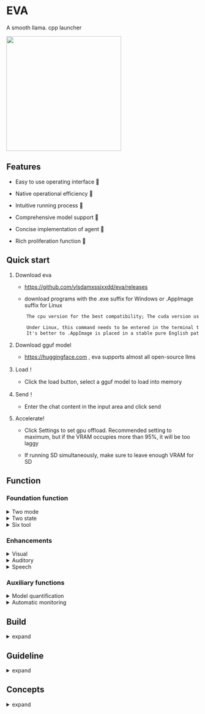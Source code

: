 # EVA

A smooth llama. cpp launcher

<img src="https://github.com/ylsdamxssjxxdd/eva/assets/63994076/a7c5943a-aa4f-4e46-a6c6-284be990fd59" width="300px">

## Features

- Easy to use operating interface 🧮

- Native operational efficiency 🚀

- Intuitive running process 👀

- Comprehensive model support 🐳

- Concise implementation of agent 🤖

- Rich proliferation function 🐣

## Quick start

1. Download eva

    - https://github.com/ylsdamxssjxxdd/eva/releases

    - download programs with the .exe suffix for Windows or .AppImage suffix for Linux

    ```txt
        The cpu version for the best compatibility; The cuda version uses an NVIDIA graphics card for acceleration and requires cuda to be installed on the computer; The Vulkan version uses any graphics card for acceleration and requires the computer to have a graphics card installed
        
        Under Linux, this command needs to be entered in the terminal to grant EVA permission to run: chmod 777 ***** AppImage 
        It's better to .AppImage is placed in a stable pure English path and only needs to be run once .AppImage will automatically configure desktop shortcuts and start menu
    ```

2. Download gguf model

    - https://huggingface.com , eva supports almost all open-source llms

3. Load！

    - Click the load button, select a gguf model to load into memory

4. Send！

    - Enter the chat content in the input area and click send

5. Accelerate!

    - Click Settings to set gpu offload. Recommended setting to maximum, but if the VRAM occupies more than 95%, it will be too laggy

    - If running SD simultaneously, make sure to leave enough VRAM for SD


## Function

### Foundation function

<details>

<summary> Two mode </summary>

1. Local mode: you left clicks the load button to interact by loading the local model

2. Link mode: you right clicks the load button and inputs the API endpoint of a certain model service for interaction (Currently supports openai type compatible interfaces)

</details>

<details>

<summary> Two state </summary>

1. Chat state

    - The default state, where chat content is entered in the input area and the model responds

    - You can set prompt templatee in date button

    - You can mount tools for the model, but they may affect the model's intelligence

    - You can take a screenshot by pressing f1 and record speech by pressing f2. The screenshot and recording will be sent to the multimodal or whisper for corresponding processing

2. Completion state

    - Typing any text in the output area and the model completing it

 

</details>

<details>

<summary> Six tool </summary>

In local mode and chat state, you can click on the date button to mount the tool

```txt
    The principle is to add an additional instruction in the system instruction to guide the model to call the corresponding tool
    After each model prediction is completed, eva will automatically detects whether it contains the XML field of the calling tool. If it does, the corresponding tool is called. After the tool is executed, the result is sent to the model for further prediction
```

1. calculator

    - Model output the calculation formula to the calculator tool, and the tool will return the calculation result

    - Example: Calculate 888 * 999

    - Difficulty of calling: ⭐

2. controller

    - The model outputs a sequence of actions to control the user's mouse and keyboard, requiring the model to have vision to complete positioning

    - Example: playing games

    - Difficulty of calling: ⭐⭐⭐⭐⭐

3. engineer

    - An automated tool execution chain similar to Cline

    - Example: help me build an initial project for cmake qt

    - Difficulty of calling: ⭐⭐⭐⭐⭐

4. knowledge

    - Model output query text to the knowledge tool, which will return the three most relevant embedded knowledge items

    - Requirement: you need to upload documents and build a knowledge base in the proliferation window first

    - Example: What are the functions of the EVA?

    - Difficulty of calling: ⭐⭐⭐

    <img src="https://github.com/ylsdamxssjxxdd/eva/assets/63994076/a0b8c4e7-e8dd-4e08-bcb2-2f890d77d632" width="500px">

5. stablediffusion

    - Model output drawing prompt words to the stablediffusion tool, which will return the drawn 

    - Requirement: you need to first configure the model path of the text2image in the proliferation window

    - Example: drawing a girl

    - Difficulty of calling: ⭐⭐

    <img src="https://github.com/ylsdamxssjxxdd/eva/assets/63994076/627e5cd2-2361-4112-9df4-41b908fb91c7" width="500px">

6. MCPtools

    - Through MCP services, access a wealth of external tools

    - Explanation: After mounting the tool, you need to go to the proliferation window to configure the MCP service

    - Difficulty of calling：⭐⭐⭐⭐⭐

</details>

### Enhancements

<details>

<summary> Visual </summary>

- Introduction: In Local Mode + Conversation State, you can mount visual models. Visual models typically have "mmproj" in their name and are usually compatible with specific models. Once successfully mounted, users can select an image for pre-decoding, which will serve as the context for the model.

- Activation: Right-click on the "load mmproj" input box in the settings and select the mmproj model. You can pre-decode an image by dragging it into the input box, right-clicking the input box to click, or pressing F1 to take a screenshot. Then, click the send button to pre-decode the image, and after decoding, you can proceed with the Q&A.

</details>

<details>

<summary> Auditory </summary>

- Introduction: With the help of the whisper.cpp project, the user's speech can be converted to text.You can also directly input audio and convert it into subtitle files

- Activation: Right-click the status area to open the expansion window, select the speech2text tab, and choose the path where the whisper model is located. Return to the main interface, press the F2 shortcut to start recording, press F2 again to end the recording, and it will automatically convert to text and fill into the input area.

</details>

<details>

<summary> Speech </summary>

- Introduction: Using the speech function of the Windows system or outetts model, the llm's output text can be converted to speech and automatically played.

- Activation: Right-click the status area to open the expansion window, select the text2speech tab, and enable a sound source.

</details>

### Auxiliary functions

<details>

<summary> Model quantification </summary>

- You can right-click on the status area to pop up a proliferation window, and quantify the unquantized gguf models of fp32, fp16, and bf16 in the model quantization tab

</details>

<details>

<summary> Automatic monitoring </summary>

- In local mode, after mounting the vision, the monitoring frame rate can be set, and the model will automatically monitor the screen at this frequency

</details>

## Build

<details>

<summary> expand </summary>

1. Configure the environment

    - installing the compiler for Windows can be done using MSVC or MingW, while Linux requires g++ or Clang

    - install Qt5.15 https://download.qt.io/

    - install cmake https://cmake.org/

    - nvidia gpu accelerate, install cuda-tooklit https://developer.nvidia.com/cuda-toolkit-archive

    - more gpu accelerate, install VulkanSDK https://vulkan.lunarg.com/sdk/home

2. Clone source code

    ```bash
    git clone https://github.com/ylsdamxssjxxdd/eva.git
    ```

3. Prepare Backends

- Obtain prebuilt binaries and create a `backend/` folder at the project root (next to `CMakeLists.txt`).
- Place required executables under `backend/<device>/` (any subfolder depth; EVA searches recursively):
  - Local LLM: `llama-server` (with its dependent DLLs/SOs in the same folder)
  - Speech2Text: `whisper-cli`
  - Text2Image: `sd`
- The `<device>` name is arbitrary (e.g., `cpu`, `cuda`, `vulkan`, `opencl`, `mygpu`). The Settings dialog lists all first-level folders under `backend/`.
- During build, CMake copies `backend/` to `build/bin/backend/`. At runtime, EVA discovers executables recursively and prepends their folder to the library search path (PATH / LD_LIBRARY_PATH).

4. Build

    ```bash
    cd eva
    cmake -B build -DBODY_PACK=OFF
    cmake --build build --config Release
    ```

    - BODY_PACK: Flag indicating whether packaging is required. If enabled, all components will be place in the bin directory in Windows; and all components will be packaged as an AppImage file in Linux. Note that tools such as linuxdeploy need to be configured by oneself

</details>

## Guideline

<details>

<summary> expand </summary>

- Load (Local Mode)

    - [ui] User clicks Load -> choose Local Mode -> pick model -> preLoad (clear/lock/spinner) -> [backend] ensureRunning starts/restarts llama-server with current settings -> wait for serverReady(endpoint) -> [ui] switch to local endpoint, initialize session (insert system message), finish animation -> unlockLoad -> normal UI -> END

    - On first load, estimate ngl=999 or 0 from free VRAM vs model size; after load, correct display to n_layer+1; GPU/CPU stats are refreshed periodically

- Load (Link Mode)

    - [ui] User clicks Load -> choose Link Mode -> enter endpoint/key/model -> set_api -> switch to LINK_MODE, stop local server and inflight requests -> clear and inject system message -> [net] points to remote endpoint -> normal UI -> END

- Send/Inference (Unified)

    - [ui] Build OpenAI-compatible messages (system+user; may include text/image_url/input_audio) -> emit ui2net_data + ui2net_push -> [net] POST to /v1/chat/completions or /completions and parse SSE -> net2ui_output streams chunks; net2ui_state reports status; net2ui_kv_tokens and net2ui_reasoning_tokens update metrics -> on finish net2ui_pushover -> [ui] normal_finish_pushover unlocks; if tools are requested, branch to Tool Call -> END

- Tool Call

    - [ui] Parse tool XML in assistant output -> emit ui2tool_exec -> [tool] execute by name (calculator/execute_command/knowledge/controller/stablediffusion/...) -> return result -> [ui] wrap as "tool_response: ..." user message and show -> auto continue -> until no tool request -> END

- Image/Audio Inputs

    - Image: drag/drop/upload or F1 screenshot -> append as {type:image_url} in user message; multi-image supported

    - Audio: attach WAV/MP3/OGG/FLAC -> UI keeps as audio_url; [net] converts to OpenAI input_audio before sending

- Speech to Text (Whisper)

    - [ui] First F2 opens Expend to select whisper model -> F2 start recording -> F2 stop -> save WAV and resample to 16 kHz -> [expend] call whisper-cli -> write result and send back to input box -> END

- Agreement and Settings

    - Agreement: Click "Agreement" -> edit system prompt / user and model names / tool toggles -> confirm -> set_date -> on_reset_clicked resets context -> END

    - Settings: Click Settings -> modify parameters -> if backend-affecting (model/device/nctx/ngl/lora/mmproj/parallel/batch, mmap/mlock/flash_attn, port) -> [backend] restart and recover UI on serverReady; sampling-only changes -> do not restart, just reset context -> END

- Knowledge Base

    - Build: In Expend > Knowledge tab choose embedding model -> [expend] start embedding service (--embedding) -> upload/edit text -> call /v1/embeddings per chunk -> store vectors and sync to [tool] -> END

    - Q&A: goes through the "Tool Call" knowledge flow (compute query vector and return top-3 similar chunks) -> END

- Notes

    - All inference goes through [net] (request-based). [backend] only hosts llama-server in local mode and switches endpoints

</details>

## Concepts

<details>

<summary> expand </summary>

- model: Composed of a formula and a set of parameters

- token: The number of words, for example, hello token=123, my token=14, his token=3249, different model numbers are different

- vocab: The tokens for all words set during the training of this model are different for different model word lists

- kv cache: The keys and values of the previously calculated model's attention mechanism are equivalent to the model's memory

- decoding: The model calculates a vector table based on the context cache and the incoming new token, and obtains a new context cache

- sampling: Calculate the probability table based on the vector table and select the next word

- predict: (Decoding + Sampling) Loop

- predecode: Decode only without sampling, used to cache context such as system instructions

---

- n_ctx_train: The maximum number of tokens that can be decoded during model training

- n_ctx: The maximum number of tokens that the model can accept during decoding set by the you cannot exceed n_ctx_train, which is equivalent to memory capacity

- temperature: During sampling, the vector table will be converted into a probability table based on the temperature value, and the higher the temperature, the greater the randomness

- vecb: The probability distribution of all tokens in the word list during this decoding

- prob: The final selection probability of all tokens in the vocabulary in this sampling

</details>
